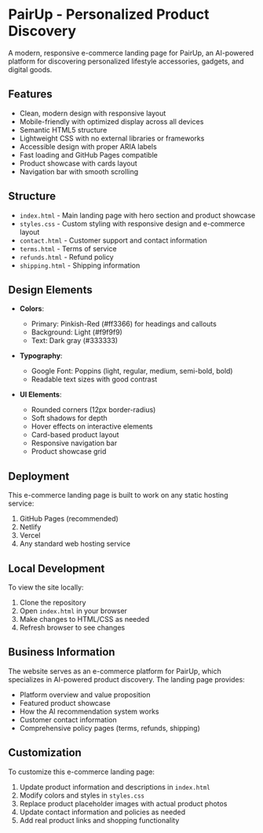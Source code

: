 # PairUp - Personalized Product Discovery

A modern, responsive e-commerce landing page for PairUp, an AI-powered platform for discovering personalized lifestyle accessories, gadgets, and digital goods.

## Features

- Clean, modern design with responsive layout
- Mobile-friendly with optimized display across all devices
- Semantic HTML5 structure
- Lightweight CSS with no external libraries or frameworks
- Accessible design with proper ARIA labels
- Fast loading and GitHub Pages compatible
- Product showcase with cards layout
- Navigation bar with smooth scrolling

## Structure

- `index.html` - Main landing page with hero section and product showcase
- `styles.css` - Custom styling with responsive design and e-commerce layout
- `contact.html` - Customer support and contact information
- `terms.html` - Terms of service
- `refunds.html` - Refund policy
- `shipping.html` - Shipping information

## Design Elements

- **Colors**: 
  - Primary: Pinkish-Red (#ff3366) for headings and callouts
  - Background: Light (#f9f9f9)
  - Text: Dark gray (#333333)

- **Typography**:
  - Google Font: Poppins (light, regular, medium, semi-bold, bold)
  - Readable text sizes with good contrast

- **UI Elements**:
  - Rounded corners (12px border-radius)
  - Soft shadows for depth
  - Hover effects on interactive elements
  - Card-based product layout
  - Responsive navigation bar
  - Product showcase grid

## Deployment

This e-commerce landing page is built to work on any static hosting service:

1. GitHub Pages (recommended)
2. Netlify
3. Vercel
4. Any standard web hosting service

## Local Development

To view the site locally:

1. Clone the repository
2. Open `index.html` in your browser
3. Make changes to HTML/CSS as needed
4. Refresh browser to see changes

## Business Information

The website serves as an e-commerce platform for PairUp, which specializes in AI-powered product discovery. The landing page provides:

- Platform overview and value proposition
- Featured product showcase
- How the AI recommendation system works
- Customer contact information
- Comprehensive policy pages (terms, refunds, shipping)

## Customization

To customize this e-commerce landing page:

1. Update product information and descriptions in `index.html`
2. Modify colors and styles in `styles.css`
3. Replace product placeholder images with actual product photos
4. Update contact information and policies as needed
5. Add real product links and shopping functionality
